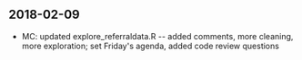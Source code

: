 ## 2018-02-09
* MC: updated explore_referraldata.R -- added comments, more cleaning, more exploration; set Friday's agenda, added code review questions
